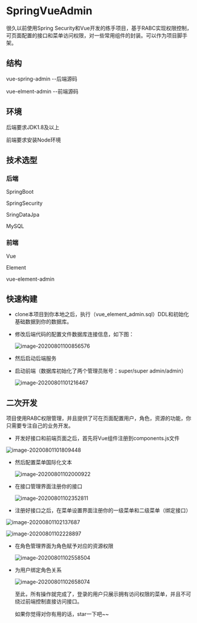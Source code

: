 # SpringVueAdmin
很久以前使用Spring Security和Vue开发的练手项目，基于RABC实现权限控制，可页面配置的接口和菜单访问权限，对一些常用组件的封装。可以作为项目脚手架。

## 结构

vue-spring-admin --后端源码

vue-elment-admin --前端源码

## 环境

后端要求JDK1.8及以上

前端要求安装Node环境

## 技术选型

### 后端

SpringBoot

SpringSecurity

SringDataJpa

MySQL

### 前端

Vue

Element

vue-element-admin

## 快速构建

- clone本项目到你本地之后，执行（vue_element_admin.sql）DDL和初始化基础数据到你的数据库。

- 修改后端代码的配置文件数据库连接信息，如下图：

  ![image-20200801100856576](C:\Users\chengqi\AppData\Roaming\Typora\typora-user-images\image-20200801100856576.png)

- 然后启动后端服务

- 启动前端（数据库初始化了两个管理员账号：super/super  admin/admin）

  ![image-20200801101216467](C:\Users\chengqi\AppData\Roaming\Typora\typora-user-images\image-20200801101216467.png)

## 二次开发

项目使用RABC权限管理，并且提供了可在页面配置用户，角色，资源的功能，你只需要专注自己的业务开发。

- 开发好接口和前端页面之后，首先将Vue组件注册到components.js文件

![image-20200801101809448](C:\Users\chengqi\AppData\Roaming\Typora\typora-user-images\image-20200801101809448.png)

- 然后配置菜单国际化文本

  ![image-20200801102000922](C:\Users\chengqi\AppData\Roaming\Typora\typora-user-images\image-20200801102000922.png)

- 在接口管理界面注册你的接口

  ![image-20200801102352811](C:\Users\chengqi\AppData\Roaming\Typora\typora-user-images\image-20200801102352811.png)

- 注册好接口之后，在菜单设置界面注册你的一级菜单和二级菜单（绑定接口）

![image-20200801102137687](C:\Users\chengqi\AppData\Roaming\Typora\typora-user-images\image-20200801102137687.png)

![image-20200801102228897](C:\Users\chengqi\AppData\Roaming\Typora\typora-user-images\image-20200801102228897.png)

- 在角色管理界面为角色赋予对应的资源权限

  ![image-20200801102558504](C:\Users\chengqi\AppData\Roaming\Typora\typora-user-images\image-20200801102558504.png)

- 为用户绑定角色关系

  ![image-20200801102658074](C:\Users\chengqi\AppData\Roaming\Typora\typora-user-images\image-20200801102658074.png)

  至此，所有操作就完成了，登录的用户只展示拥有访问权限的菜单，并且不可绕过前端控制直接访问接口。

  如果你觉得对你有用的话，star一下吧~~